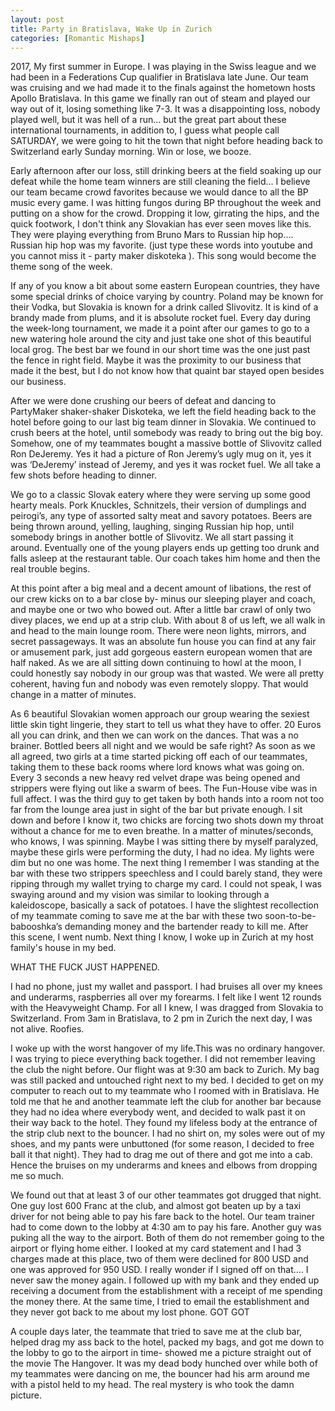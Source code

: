 ```yaml
---
layout: post
title: Party in Bratislava, Wake Up in Zurich
categories: [Romantic Mishaps]
---
```


2017, My first summer in Europe. I was playing in the Swiss league and we had been in a Federations Cup qualifier in Bratislava  late June. Our team was cruising and we had made it to the finals against the hometown hosts Apollo Bratislava. In this game we finally ran out of steam and played our way out of it, losing something like 7-3. It was a disappointing loss, nobody played well, but it was hell of a run… but the great part about these international tournaments, in addition to, I guess what people call SATURDAY, we were going to hit the town that night before heading back to Switzerland early Sunday morning. Win or lose, we booze.
	
Early afternoon after our loss, still drinking beers at the field soaking up our defeat while the home team winners are still cleaning the field…  I believe our team became crowd favorites because we would dance to all the BP music every game. I was hitting fungos during BP throughout the week and putting on a show for the crowd.  Dropping it low, girrating the hips, and the quick footwork, I don't think any Slovakian has ever seen moves like this. They were playing everything from Bruno Mars to Russian hip hop…. Russian hip hop was my favorite. (just type these words into youtube and you cannot miss it - party maker diskoteka ). This song would become the theme song of the week. 
	
If any of you know a bit about some eastern European countries, they have some special drinks of choice varying by country. Poland may be known for their Vodka, but Slovakia is known for a drink called Slivovitz. It is kind of a brandy made from plums, and it is absolute rocket fuel. Every day during the week-long tournament, we made it a point after our games to go to a new watering hole around the city and just take one shot of this beautiful local grog. The best bar we found in our short time was the one just past the fence in right field. Maybe it was the proximity to our business  that made it the best, but I do not know how that quaint bar stayed open besides our business. 
	
After we were done crushing our beers of defeat and dancing to PartyMaker shaker-shaker Diskoteka, we left the field heading back to the hotel before going to our last big team dinner in Slovakia. We continued to crush beers at the hotel, until somebody was ready to bring out the big boy. Somehow, one of my teammates bought a massive bottle of Slivovitz called Ron DeJeremy. Yes it had a picture of Ron Jeremy’s ugly mug on it, yes it was ‘DeJeremy’ instead of Jeremy, and yes it was rocket fuel. We all take a few shots before heading to dinner. 
	
We go to a classic Slovak eatery where they were serving up some good hearty meals. Pork Knuckles, Schnitzels, their version of dumplings and peirogi’s, any type of assorted salty meat and savory potatoes. Beers are being thrown around, yelling, laughing, singing Russian hip hop, until somebody brings in another bottle of Slivovitz. We all start passing it around. Eventually one of the young players ends up getting too drunk and falls asleep at the restaurant table. Our coach takes him home and then the real trouble begins.
	
At this point after a big meal and a decent amount of libations, the rest of our crew kicks on to a bar close by- minus our sleeping player and coach, and maybe one or two who bowed out. After a little bar crawl of only two divey places, we end up at a strip club. With about 8 of us left, we all walk in and head to the main lounge room. There were neon lights, mirrors, and secret passageways. It was an absolute fun house you can find at any fair or amusement park, just add gorgeous eastern european women that are half naked. As we are all sitting down continuing to howl at the moon, I could honestly say nobody in our group was that wasted. We were all pretty coherent, having fun and nobody was even remotely sloppy. That would change in a matter of minutes. 
	
As 6 beautiful Slovakian women approach our group wearing the sexiest little skin tight lingerie, they start to tell us what they have to offer. 20 Euros all you can drink, and then we can work on the dances. That was a no brainer. Bottled beers all night and we would be safe right? As soon as we all agreed, two girls at a time started picking off each of our teammates, taking them to these back rooms where lord knows what was going on. Every 3 seconds a new heavy red velvet drape was being opened and strippers were flying out like a swarm of bees.  The Fun-House vibe was in full affect. I was the third guy to get taken by both hands into a room not too far from the lounge area just in sight of the bar but private enough. I sit down and before I know it, two chicks are forcing two shots down my throat without a chance for me to even breathe. In a matter of minutes/seconds, who knows, I was spinning. Maybe I was sitting there by myself paralyzed, maybe these girls were performing the duty, I had no idea. My lights were dim but no one was home. The next thing I remember I was standing at the bar with these two strippers speechless and I could barely stand, they were ripping through my wallet trying to charge my card. I could not speak, I was swaying around and my vision was similar to looking through a kaleidoscope, basically a sack of potatoes. I have the slightest recollection of my teammate coming to save me at the bar with these two soon-to-be-babooshka’s demanding money and the bartender ready to kill me. After this scene, I went numb. Next thing I know, I woke up in Zurich at my host family's house in my bed. 
	
WHAT THE FUCK JUST HAPPENED.
	
I had no phone, just my wallet and passport. I had bruises all over my knees and underarms, raspberries all over my forearms. I felt like I went 12 rounds with the Heavyweight Champ. For all I knew, I was dragged from Slovakia to Switzerland. From 3am in Bratislava, to 2 pm in Zurich the next day, I was not alive. Roofies.
	
I woke up with the worst hangover of my life.This was no ordinary hangover. I was trying to piece everything back together. I did not remember leaving the club the night before. Our flight was at 9:30 am back to Zurich. My bag was still packed and untouched right next to my bed. I decided to get on my computer to reach out to my teammate who I roomed with in Bratislava. He told me that he and another teammate left the club  for another bar because they had no idea where everybody went, and decided to walk past it on their way back to the hotel. They found my lifeless body at the entrance of the strip club next to the bouncer. I had no shirt on, my soles were out of my shoes, and my pants were unbuttoned (for some reason, I decided to free ball it that night). They had to drag me out of there and got me into a cab. Hence the bruises on my underarms and knees and elbows from dropping me so much. 
	 
We found out that at least 3 of our other teammates got drugged that night. One guy lost 600 Franc at the club, and almost got beaten up by a taxi driver for not being able to pay his fare back to the hotel. Our team trainer had to come down to the lobby at 4:30 am to pay his fare. Another guy was puking all the way to the airport. Both of them do not remember going to the airport or flying home either. I looked at my card statement and I had 3 charges made at this place, two of them were declined for 800 USD and one was approved for 950 USD. I really wonder if I signed off on that…. I never saw the money again. I followed up with my bank and they ended up receiving a document from the establishment with a receipt of me spending the money there. At the same time, I tried to email the establishment and they never got back to me about my lost phone. GOT GOT

A couple days later, the teammate that tried to save me at the club bar, helped drag my ass back to the hotel, packed my bags, and got me down to the lobby to go to the airport in time- showed me a picture straight out of the movie  The Hangover. It was my dead body hunched over while both of my teammates were dancing on me, the bouncer had his arm around me with a pistol held to my head. The real mystery is who took the damn picture.
